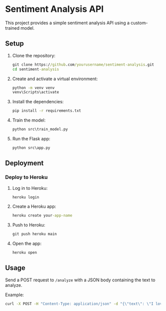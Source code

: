 # Sentiment Analysis API

This project provides a simple sentiment analysis API using a custom-trained model.

## Setup

1. Clone the repository:
    ```cmd
    git clone https://github.com/yourusername/sentiment-analysis.git
    cd sentiment-analysis
    ```

2. Create and activate a virtual environment:
    ```cmd
    python -m venv venv
    venv\Scripts\activate
    ```

3. Install the dependencies:
    ```cmd
    pip install -r requirements.txt
    ```

4. Train the model:
    ```cmd
    python src\train_model.py
    ```

5. Run the Flask app:
    ```cmd
    python src\app.py
    ```

## Deployment

### Deploy to Heroku

1. Log in to Heroku:
    ```cmd
    heroku login
    ```

2. Create a Heroku app:
    ```cmd
    heroku create your-app-name
    ```

3. Push to Heroku:
    ```cmd
    git push heroku main
    ```

4. Open the app:
    ```cmd
    heroku open
    ```

## Usage

Send a POST request to `/analyze` with a JSON body containing the text to analyze.

Example:
```cmd
curl -X POST -H "Content-Type: application/json" -d "{\"text\": \"I love this!\"}" http://your-app-name.herokuapp.com/analyze
